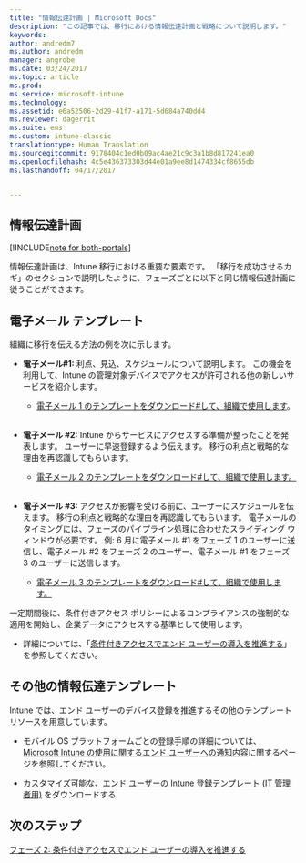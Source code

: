 ```yaml
---
title: "情報伝達計画 | Microsoft Docs"
description: "この記事では、移行における情報伝達計画と戦略について説明します。"
keywords: 
author: andredm7
ms.author: andredm
manager: angrobe
ms.date: 03/24/2017
ms.topic: article
ms.prod: 
ms.service: microsoft-intune
ms.technology: 
ms.assetid: e6a52506-2d29-41f7-a171-5d684a740dd4
ms.reviewer: dagerrit
ms.suite: ems
ms.custom: intune-classic
translationtype: Human Translation
ms.sourcegitcommit: 9178404c1ed0b09ac4ae21c9c3a1b8d817241ea0
ms.openlocfilehash: 4c5e436373303d44e01a9ee8d1474334cf8655db
ms.lasthandoff: 04/17/2017


---
```


## <a name="communication-plan"></a>情報伝達計画

[!INCLUDE[note for both-portals](../includes/note-for-both-portals.md)]

情報伝達計画は、Intune 移行における重要な要素です。 「移行を成功させるカギ」のセクションで説明したように、フェーズごとに以下と同じ情報伝達計画に従うことができます。

## <a name="e-mail-templates"></a>電子メール テンプレート

組織に移行を伝える方法の例を次に示します。

-   **電子メール\#1:** 利点、見込、スケジュールについて説明します。 この機会を利用して、Intune の管理対象デバイスでアクセスが許可される他の新しいサービスを紹介します。

    -   [電子メール 1 のテンプレートをダウンロード\#して、組織で使用します](https://gallery.technet.microsoft.com/Intune-migration-guide-end-e3209b35)。
<br></br>

-   **電子メール \#2:** Intune からサービスにアクセスする準備が整ったことを発表します。 ユーザーに早速登録するよう伝えます。 移行の利点と戦略的な理由を再認識してもらいます。

    -   [電子メール 2 のテンプレートをダウンロード\#して、組織で使用します。](https://gallery.technet.microsoft.com/Intune-migration-guide-end-a9d25eb5)
<br></br>

-   **電子メール \#3:** アクセスが影響を受ける前に、ユーザーにスケジュールを伝えます。 移行の利点と戦略的な理由を再認識してもらいます。 電子メールのタイミングには、フェーズのパイプライン処理に合わせたスライディング ウィンドウが必要です。 例:  6 月に電子メール \#1 をフェーズ 1 のユーザーに送信し、電子メール \#2 をフェーズ 2 のユーザー、電子メール \#1 をフェーズ 3 のユーザーに送信します。

    -   [電子メール 3 のテンプレートをダウンロード\#して、組織で使用します。](https://gallery.technet.microsoft.com/Intune-migration-guide-end-831521b5)

一定期間後に、条件付きアクセス ポリシーによるコンプライアンスの強制的な適用を開始し、企業データにアクセスする基準として使用します。

-   詳細については、「[条件付きアクセスでエンド ユーザーの導入を推進する](https://docs.microsoft.com/intune/plan-design/migration-phase2-drive-end-user-adoption-with-conditional-access)」を参照してください。

## <a name="additional-communication-templates"></a>その他の情報伝達テンプレート

Intune では、エンド ユーザーのデバイス登録を推進するその他のテンプレート リソースを用意しています。

-   モバイル OS プラットフォームごとの登録手順の詳細については、[Microsoft Intune の使用に関するエンド ユーザーへの通知内容](https://docs.microsoft.com/intune/deploy-use/what-to-tell-your-end-users-about-using-microsoft-intune)に関するページを参照してください。

-   カスタマイズ可能な、[エンド ユーザーの Intune 登録テンプレート (IT 管理者用)](https://gallery.technet.microsoft.com/End-user-Intune-enrollment-55dfd64a) をダウンロードする

## <a name="next-steps"></a>次のステップ

[フェーズ 2: 条件付きアクセスでエンド ユーザーの導入を推進する](https://docs.microsoft.com/intune/plan-design/migration-phase2-drive-end-user-adoption-with-conditional-access)

